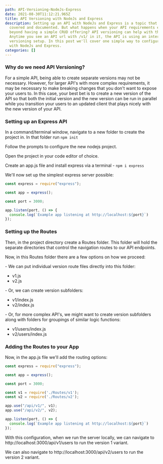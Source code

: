 ```yaml
---
path: API-Versioning-NodeJs-Express
date: 2021-08-30T11:12:21.965Z
title: API Versioning with NodeJs and Express
description: Setting up an API with NodeJs and Express is a topic that is well
  covered and documented. But what happens when your API requirements expand
  beyond having a simple CRUD offering? API versioning can help with this.
  Anytime you see an API url with /v1/ in it, the API is using an internal
  versioning setup. In this post we'll cover one simple way to configure this
  with NodeJs and Express.
categories: []
---
```

### Why do we need API Versioning?

For a simple API, being able to create separate versions may not be necessary. However, for larger API's with more complex requirements, it may be necessary to make breaking changes that you don't want to expose your users to. In this case, your best bet is to create a new version of the API so that both the initial version and the new version can be run in parallel while you transition your users to an updated client that plays nicely with the new version of your API.

### Setting up an Express API

In a command/terminal window, navigate to a new folder to create the project in. In that folder run `npm init`

Follow the prompts to configure the new nodejs project.

Open the project in your code editor of choice.

Create an app.js file and install express via a terminal - `npm i express`

We'll now set up the simplest express server possible:

```javascript
const express = require("express");

const app = express();

const port = 3000;

app.listen(port, () => {
  console.log(`Example app listening at http://localhost:${port}`)
});
```

### Setting up the Routes

Then, in the project directory create a Routes folder. This folder will hold the separate directories that control the navigation routes to our API endpoints.

Now, in this Routes folder there are a few options on how we proceed:

\- We can put individual version route files directly into this folder:

* v1.js
* v2.js 

\- Or, we can create version subfolders:

* v1/index.js
* v2/index.js

\- Or, for more complex API's, we might want to create version subfolders along with folders for groupings of similar logic functions:

* v1/users/index.js
* v2/users/index.js

### Adding the Routes to your App

Now, in the app.js file we'll add the routing options:

```javascript
const express = require("express");

const app = express();

const port = 3000;

const v1 = require('./Routes/v1');
const v2 = require('./Routes/v2');

app.use("/api/v1/", v1);
app.use("/api/v2/", v2);

app.listen(port, () => {
  console.log(`Example app listening at http://localhost:${port}`)
});
```

 With this configuration, when we run the server locally, we can navigate to http://localhost:3000/api/v1/users to run the version 1 variant.

We can also navigate to http://localhost:3000/api/v2/users to run the version 2 variant.